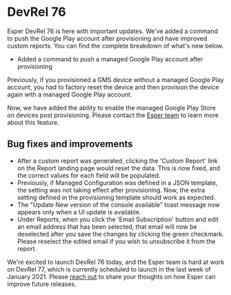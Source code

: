 # DevRel 76

Esper DevRel 76 is here with important updates. We've added a command to push the Google Play account after provisioning and have improved custom reports. You can find the complete breakdown of what's new below.

-   Added a command to push a managed Google Play account after provisioning

Previously, if you provisioned a GMS device without a managed Google Play account, you had to factory reset the device and then provision the device again with a managed Google Play account. 

Now, we have added the ability to enable the managed Google Play Store on devices post provisioning. Please contact the [Esper team](https://support.esper.io/s/) to learn more about this feature. 

## Bug fixes and improvements

-   After a custom report was generated, clicking the 'Custom Report' link on the Report landing page would reset the data. This is now fixed, and the correct values for each field will be populated. 
-   Previously, if Managed Configuration was defined in a JSON template, the setting was not taking effect after provisioning. Now, the extra setting defined in the provisioning template should work as expected. 
-   The "Update New version of the console available" toast message now appears only when a UI update is available.
-   Under Reports, when you click the 'Email Subscription' button and edit an email address that has been selected, that email will now be deselected after you save the changes by clicking the green checkmark. Please reselect the edited email if you wish to unsubscribe it from the report.  

We're excited to launch DevRel 76 today, and the Esper team is hard at work on DevRel 77, which is currently scheduled to launch in the last week of January 2021. Please [reach out](https://support.esper.io/s/) to share your thoughts on how Esper can improve future releases.
